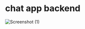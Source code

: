 # chat app backend 

![Screenshot (1)](https://github.com/sachin96Boy/chat-app-backend/blob/assets/chat-structure.png)